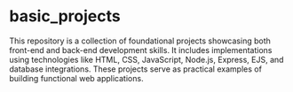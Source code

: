 # basic_projects
This repository is a collection of foundational projects showcasing both front-end and back-end development skills. It includes implementations using technologies like HTML, CSS, JavaScript, Node.js, Express, EJS, and database integrations. These projects serve as practical examples of building functional web applications.
